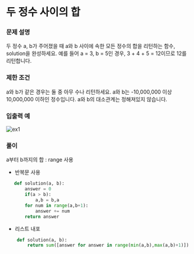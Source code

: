 # 두 정수 사이의 합 #

### 문제 설명 ###
두 정수 a, b가 주어졌을 때 a와 b 사이에 속한 모든 정수의 합을 리턴하는 함수, solution을 완성하세요.
예를 들어 a = 3, b = 5인 경우, 3 + 4 + 5 = 12이므로 12를 리턴합니다.

### 제한 조건 ###
a와 b가 같은 경우는 둘 중 아무 수나 리턴하세요.
a와 b는 -10,000,000 이상 10,000,000 이하인 정수입니다.
a와 b의 대소관계는 정해져있지 않습니다.

### 입출력 예 ###
![ex1](https://user-images.githubusercontent.com/63505110/129727667-76c6b3da-a9cb-4be0-bf6c-0930b8139721.GIF)

### 풀이 ###
a부터 b까지의 합 : range 사용
+ 반복문 사용
```python
   def solution(a, b):
       answer = 0
       if(a > b):
           a,b = b,a
       for num in range(a,b+1):
           answer += num
       return answer 
```

+ 리스트 내포
```python
    def solution(a, b):
        return sum([answer for answer in range(min(a,b),max(a,b)+1)])
```
